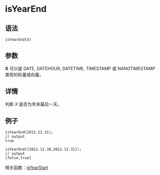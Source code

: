 # isYearEnd

## 语法

`isYearEnd(X)`

## 参数

**X** 可以是 DATE, DATEHOUR, DATETIME, TIMESTAMP 或 NANOTIMESTAMP
类型的标量或向量。

## 详情

判断 *X* 是否为年末最后一天。

## 例子

```
isYearEnd(2012.12.31);
// output
true

isYearEnd([2012.12.30,2012.12.31]);
// output
[false,true]
```

相关函数：[isYearStart](isYearStart.html)

